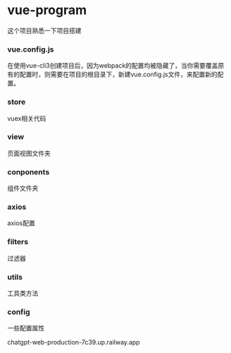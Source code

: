 # vue-program

这个项目熟悉一下项目搭建


### vue.config.js
在使用vue-cli3创建项目后，因为webpack的配置均被隐藏了，当你需要覆盖原有的配置时，则需要在项目的根目录下，新建vue.config.js文件，来配置新的配置。

### store
vuex相关代码

### view
页面视图文件夹

### conponents
组件文件夹

### axios
axios配置

### filters
过滤器

### utils
工具类方法

### config
一些配置属性

chatgpt-web-production-7c39.up.railway.app
